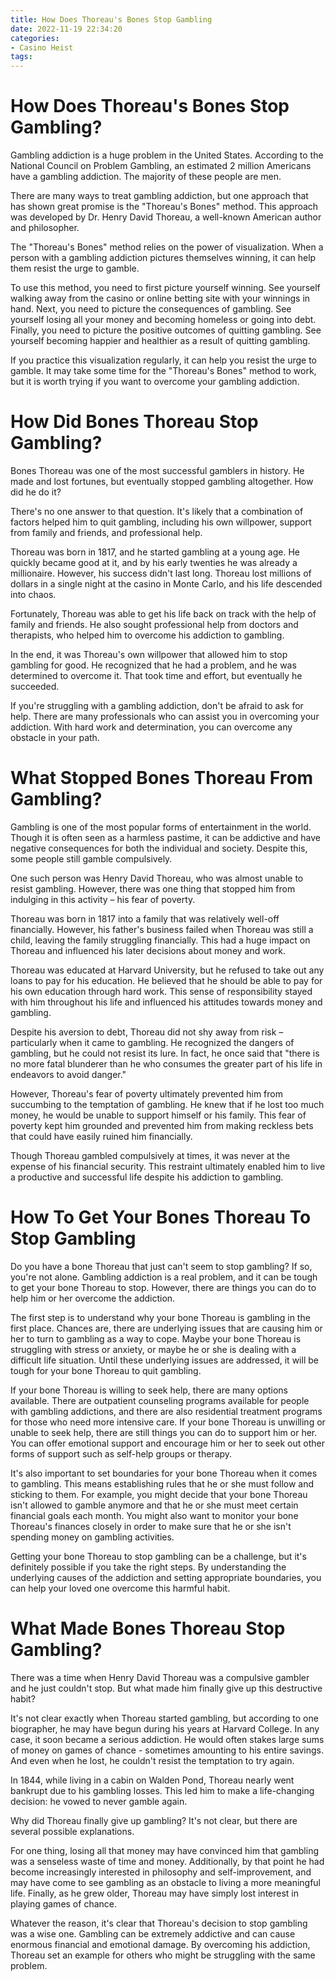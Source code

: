 ```yaml
---
title: How Does Thoreau's Bones Stop Gambling
date: 2022-11-19 22:34:20
categories:
- Casino Heist
tags:
---
```



#  How Does Thoreau's Bones Stop Gambling?

Gambling addiction is a huge problem in the United States. According to the National Council on Problem Gambling, an estimated 2 million Americans have a gambling addiction. The majority of these people are men.

There are many ways to treat gambling addiction, but one approach that has shown great promise is the "Thoreau's Bones" method. This approach was developed by Dr. Henry David Thoreau, a well-known American author and philosopher.

The "Thoreau's Bones" method relies on the power of visualization. When a person with a gambling addiction pictures themselves winning, it can help them resist the urge to gamble.

To use this method, you need to first picture yourself winning. See yourself walking away from the casino or online betting site with your winnings in hand. Next, you need to picture the consequences of gambling. See yourself losing all your money and becoming homeless or going into debt. Finally, you need to picture the positive outcomes of quitting gambling. See yourself becoming happier and healthier as a result of quitting gambling.

If you practice this visualization regularly, it can help you resist the urge to gamble. It may take some time for the "Thoreau's Bones" method to work, but it is worth trying if you want to overcome your gambling addiction.

#  How Did Bones Thoreau Stop Gambling?

Bones Thoreau was one of the most successful gamblers in history. He made and lost fortunes, but eventually stopped gambling altogether. How did he do it?

There's no one answer to that question. It's likely that a combination of factors helped him to quit gambling, including his own willpower, support from family and friends, and professional help.

Thoreau was born in 1817, and he started gambling at a young age. He quickly became good at it, and by his early twenties he was already a millionaire. However, his success didn't last long. Thoreau lost millions of dollars in a single night at the casino in Monte Carlo, and his life descended into chaos.

Fortunately, Thoreau was able to get his life back on track with the help of family and friends. He also sought professional help from doctors and therapists, who helped him to overcome his addiction to gambling.

In the end, it was Thoreau's own willpower that allowed him to stop gambling for good. He recognized that he had a problem, and he was determined to overcome it. That took time and effort, but eventually he succeeded.

If you're struggling with a gambling addiction, don't be afraid to ask for help. There are many professionals who can assist you in overcoming your addiction. With hard work and determination, you can overcome any obstacle in your path.

#  What Stopped Bones Thoreau From Gambling?

Gambling is one of the most popular forms of entertainment in the world. Though it is often seen as a harmless pastime, it can be addictive and have negative consequences for both the individual and society. Despite this, some people still gamble compulsively.

One such person was Henry David Thoreau, who was almost unable to resist gambling. However, there was one thing that stopped him from indulging in this activity – his fear of poverty.

Thoreau was born in 1817 into a family that was relatively well-off financially. However, his father's business failed when Thoreau was still a child, leaving the family struggling financially. This had a huge impact on Thoreau and influenced his later decisions about money and work.

Thoreau was educated at Harvard University, but he refused to take out any loans to pay for his education. He believed that he should be able to pay for his own education through hard work. This sense of responsibility stayed with him throughout his life and influenced his attitudes towards money and gambling.

Despite his aversion to debt, Thoreau did not shy away from risk – particularly when it came to gambling. He recognized the dangers of gambling, but he could not resist its lure. In fact, he once said that "there is no more fatal blunderer than he who consumes the greater part of his life in endeavors to avoid danger."

However, Thoreau's fear of poverty ultimately prevented him from succumbing to the temptation of gambling. He knew that if he lost too much money, he would be unable to support himself or his family. This fear of poverty kept him grounded and prevented him from making reckless bets that could have easily ruined him financially.

Though Thoreau gambled compulsively at times, it was never at the expense of his financial security. This restraint ultimately enabled him to live a productive and successful life despite his addiction to gambling.

#  How To Get Your Bones Thoreau To Stop Gambling

Do you have a bone Thoreau that just can't seem to stop gambling? If so, you're not alone. Gambling addiction is a real problem, and it can be tough to get your bone Thoreau to stop. However, there are things you can do to help him or her overcome the addiction.

The first step is to understand why your bone Thoreau is gambling in the first place. Chances are, there are underlying issues that are causing him or her to turn to gambling as a way to cope. Maybe your bone Thoreau is struggling with stress or anxiety, or maybe he or she is dealing with a difficult life situation. Until these underlying issues are addressed, it will be tough for your bone Thoreau to quit gambling.

If your bone Thoreau is willing to seek help, there are many options available. There are outpatient counseling programs available for people with gambling addictions, and there are also residential treatment programs for those who need more intensive care. If your bone Thoreau is unwilling or unable to seek help, there are still things you can do to support him or her. You can offer emotional support and encourage him or her to seek out other forms of support such as self-help groups or therapy.

It's also important to set boundaries for your bone Thoreau when it comes to gambling. This means establishing rules that he or she must follow and sticking to them. For example, you might decide that your bone Thoreau isn't allowed to gamble anymore and that he or she must meet certain financial goals each month. You might also want to monitor your bone Thoreau's finances closely in order to make sure that he or she isn't spending money on gambling activities.

Getting your bone Thoreau to stop gambling can be a challenge, but it's definitely possible if you take the right steps. By understanding the underlying causes of the addiction and setting appropriate boundaries, you can help your loved one overcome this harmful habit.

#  What Made Bones Thoreau Stop Gambling?

There was a time when Henry David Thoreau was a compulsive gambler and he just couldn't stop. But what made him finally give up this destructive habit?

It's not clear exactly when Thoreau started gambling, but according to one biographer, he may have begun during his years at Harvard College. In any case, it soon became a serious addiction. He would often stakes large sums of money on games of chance - sometimes amounting to his entire savings. And even when he lost, he couldn't resist the temptation to try again.

In 1844, while living in a cabin on Walden Pond, Thoreau nearly went bankrupt due to his gambling losses. This led him to make a life-changing decision: he vowed to never gamble again.

Why did Thoreau finally give up gambling? It's not clear, but there are several possible explanations.

For one thing, losing all that money may have convinced him that gambling was a senseless waste of time and money. Additionally, by that point he had become increasingly interested in philosophy and self-improvement, and may have come to see gambling as an obstacle to living a more meaningful life. Finally, as he grew older, Thoreau may have simply lost interest in playing games of chance.

Whatever the reason, it's clear that Thoreau's decision to stop gambling was a wise one. Gambling can be extremely addictive and can cause enormous financial and emotional damage. By overcoming his addiction, Thoreau set an example for others who might be struggling with the same problem.